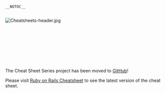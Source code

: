 `__NOTOC__`

<div style="width:100%;height:160px;border:0,margin:0;overflow: hidden;">

![Cheatsheets-header.jpg](Cheatsheets-header.jpg
"Cheatsheets-header.jpg")

</div>

The Cheat Sheet Series project has been moved to
[GitHub](https://github.com/OWASP/CheatSheetSeries)\!

Please visit [Ruby on Rails
Cheatsheet](https://github.com/OWASP/CheatSheetSeries/blob/master/cheatsheets/Ruby_on_Rails_Cheatsheet.md)
to see the latest version of the cheat sheet.